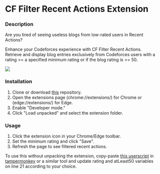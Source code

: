 # CF Filter Recent Actions Extension

### Description

Are you tired of seeing useless blogs from low-rated users in Recent Actions?

Enhance your Codeforces experience with CF Filter Recent Actions. Retrieve and display blog entries exclusively from Codeforces users with a rating >= a specified minimum rating or if the blog rating is >= 50.

<img src="https://codeforces.com/predownloaded/bd/a3/bda382d971a5e973f5b141412e08cda04faba73a.png">

### Installation

1. Clone or download [this](https://github.com/srbmaury/CF-Filter-Recent-Actions) repository.
2. Open the extensions page (chrome://extensions/) for Chrome or (edge://extensions/) for Edge.
3. Enable "Developer mode."
4. Click "Load unpacked" and select the extension folder.

### Usage

1. Click the extension icon in your Chrome/Edge toolbar.
2. Set the minimum rating and click "Save".
3. Refresh the page to see filtered recent actions.

To use this without unpacking the extension, copy-paste [this userscript](https://p.ip.fi/38wi) in [tampermonkey](https://www.tampermonkey.net/) or a similar tool and update rating and atLeast50 variables on line 21 according to your choice.